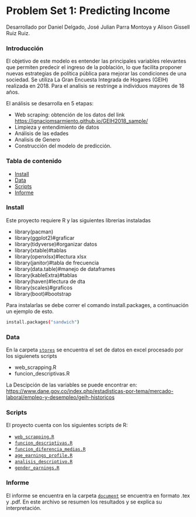 # Problem Set 1: Predicting Income
Desarrollado por Daniel Delgado, José Julian Parra Montoya y Alison Gissell Ruiz Ruiz.

### Introducción

El objetivo de este modelo es entender las principales variables relevantes que permiten predecir el ingreso de la población, lo que facilita proponer nuevas estrategias de política pública para mejorar las condiciones de una sociedad. Se utiliza La Gran Encuesta Integrada de Hogares (GEIH) realizada en 2018. Para el analisis se restringe a individuos mayores de 18 años. 

El análisis se desarrolla en 5 etapas:

* Web scraping: obtención de los datos del link https://ignaciomsarmiento.github.io/GEIH2018_sample/
* Limpieza y entendimiento de datos
* Análisis de las edades
* Analisis de Genero
* Construcción del modelo de predicción.

### Tabla de contenido
-  [Install](#install)
-  [Data](#data)
-  [Scripts](#scripts)
-  [Informe](#informe)

### Install

Este proyecto requiere R y las siguientes librerias instaladas

* library(pacman)
* library(ggplot2)#graficar
* library(tidyverse)#organizar datos
* library(xtable)#tablas
* library(openxlsx)#lectura xlsx
* library(janitor)#tabla de frecuencia
* library(data.table)#manejo de dataframes
* library(kableExtra)#tablas
* library(haven)#lectura de dta
* library(scales)#graficos
* library(boot)#bootstrap

Para instalarlas se debe correr el comando install.packages, a continuación un ejemplo de esto.

```bash
install.packages("sandwich")
```

### Data

En la carpeta [`stores`](https://github.com/AlisonRuiz/Predicting-Income/tree/main/stores) se encuentra el set de datos en excel procesado por los siguienets scripts

* web_scrapping.R
* funcion_descriptivas.R

La Descipción de las variables se puede encontrar en:  https://www.dane.gov.co/index.php/estadisticas-por-tema/mercado-laboral/empleo-y-desempleo/geih-historicos


### Scripts

El proyecto cuenta con los siguientes scripts de R:

* [`web_scrapping.R`](https://github.com/AlisonRuiz/Predicting-Income/blob/main/scripts/web_scrapping.R)
* [`funcion_descriptivas.R`](https://github.com/AlisonRuiz/Predicting-Income/blob/main/scripts/funcion_descriptivas.R)
* [`funcion_diferencia_medias.R`](https://github.com/AlisonRuiz/Predicting-Income/blob/main/scripts/funcion_diferencia_medias.R)
* [`age_earnings_profile.R`](https://github.com/AlisonRuiz/Predicting-Income/blob/main/scripts/age_earnings_profile.R)
* [`analisis_descriptivo.R`](https://github.com/AlisonRuiz/Predicting-Income/blob/main/scripts/analisis_descriptivo.R)
* [`gender_earnings.R`](https://github.com/AlisonRuiz/Predicting-Income/blob/main/scripts/gender_earnings.R)

### Informe

El informe se encuentra en la carpeta [`document`](https://github.com/AlisonRuiz/Predicting-Income/blob/main/document/solucion_taller_1.tex) se encuentra en formato .tex y .pdf. En este archivo se resumen los resultados y se explica su interpretación.
